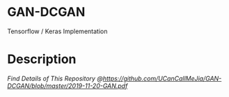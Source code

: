# GAN-DCGAN
Tensorflow / Keras Implementation
# Description
*Find Details of This Repository @https://github.com/UCanCallMeJia/GAN-DCGAN/blob/master/2019-11-20-GAN.pdf*
